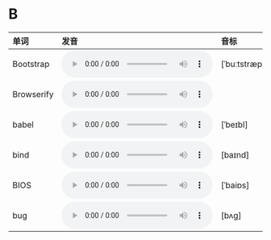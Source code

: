 
# B

| 单词  | 发音 | 音标 |
| :-- | :-- | :-- |
| Bootstrap | <audio src="/awesome-pronunciation/public/audio/Bootstrap.mp3" controls="controls" controlslist="nodownload"></audio> | [ˈbuːtstræp] |
| Browserify | <audio src="/awesome-pronunciation/public/audio/Browserify.mp3" controls="controls" controlslist="nodownload"></audio> |  |
| babel | <audio src="/awesome-pronunciation/public/audio/babel.mp3" controls="controls" controlslist="nodownload"></audio> | [ˈbeɪbl] |
| bind | <audio src="/awesome-pronunciation/public/audio/bind.mp3" controls="controls" controlslist="nodownload"></audio> | [baɪnd] |
| BIOS | <audio src="/awesome-pronunciation/public/audio/BIOS.mp3" controls="controls" controlslist="nodownload"></audio> | [ˈbaiɒs] |
| bug | <audio src="/awesome-pronunciation/public/audio/bug.mp3" controls="controls" controlslist="nodownload"></audio> | [bʌg] |
